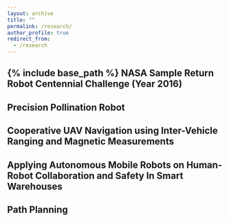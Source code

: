 ```yaml
---
layout: archive
title: ""
permalink: /research/
author_profile: true
redirect_from:
  - /research
---
```


{% include base_path %}
NASA Sample Return Robot Centennial Challenge (Year 2016)
------

Precision Pollination Robot
------

Cooperative UAV Navigation using Inter-Vehicle Ranging and Magnetic Measurements
------

Applying Autonomous Mobile Robots on Human-Robot Collaboration and Safety In Smart Warehouses
------

Path Planning
------
